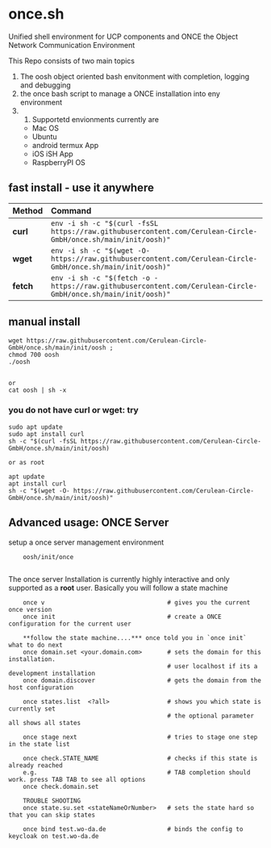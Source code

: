 # once.sh
Unified shell environment for UCP components and ONCE the Object Network Communication Environment


This Repo consists of two main topics
1. The oosh object oriented bash envitonment with completion, logging and debugging
1. the once bash script to manage a ONCE installation into eny environment
1. 1. Supportetd envionments currently are
    * Mac OS
    * Ubuntu
    * android termux App
    * iOS iSH App
    * RaspberryPI OS

## fast install - use it anywhere

| Method    | Command                                                                                           |
|:----------|:--------------------------------------------------------------------------------------------------|
| **curl**  | `env -i sh -c "$(curl -fsSL https://raw.githubusercontent.com/Cerulean-Circle-GmbH/once.sh/main/init/oosh)"` |
| **wget**  | `env -i sh -c "$(wget -O- https://raw.githubusercontent.com/Cerulean-Circle-GmbH/once.sh/main/init/oosh)"`   |
| **fetch** | `env -i sh -c "$(fetch -o - https://raw.githubusercontent.com/Cerulean-Circle-GmbH/once.sh/main/init/oosh)"` |

## manual install
```
wget https://raw.githubusercontent.com/Cerulean-Circle-GmbH/once.sh/main/init/oosh ;
chmod 700 oosh
./oosh


or
cat oosh | sh -x
```

### you do not have curl or wget: try

```
sudo apt update
sudo apt install curl
sh -c "$(curl -fsSL https://raw.githubusercontent.com/Cerulean-Circle-GmbH/once.sh/main/init/oosh)

or as root

apt update
apt install curl
sh -c "$(wget -O- https://raw.githubusercontent.com/Cerulean-Circle-GmbH/once.sh/main/init/oosh)"
```


## Advanced usage: ONCE Server

setup a once server management environment

```
    oosh/init/once
    
```

The once server Installation is currently highly interactive and only supported as a **root** user.
Basically you will follow a state machine
```
    once v                                  # gives you the current once version
    once init                               # create a ONCE configuration for the current user

    **follow the state machine....*** once told you in `once init` what to do next
    once domain.set <your.domain.com>       # sets the domain for this installation. 
                                            # user localhost if its a development installation
    once domain.discover                    # gets the domain from the host configuration

    once states.list  <?all>                # shows you which state is currently set
                                            # the optional parameter all shows all states

    once stage next                         # tries to stage one step in the state list

    once check.STATE_NAME                   # checks if this state is already reached
    e.g.                                    # TAB completion should work. press TAB TAB to see all options
    once check.domain.set

    TROUBLE SHOOTING
    once state.su.set <stateNameOrNumber>   # sets the state hard so that you can skip states 

    once bind test.wo-da.de                 # binds the config to keycloak on test.wo-da.de
    
```
